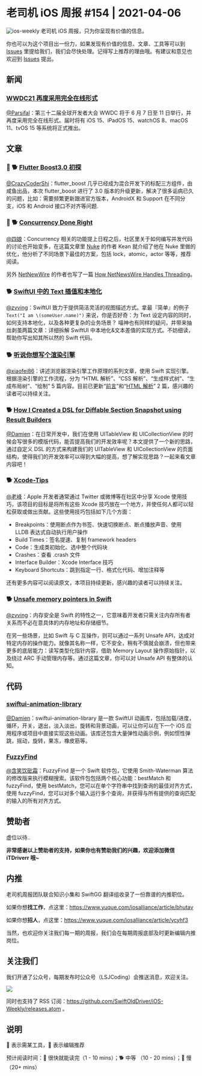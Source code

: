 # 老司机 iOS 周报 #154 | 2021-04-06

![ios-weekly](https://github.com/SwiftOldDriver/iOS-Weekly/blob/master/assets/ios-weekly.png?raw=true)
老司机 iOS 周报，只为你呈现有价值的信息。

你也可以为这个项目出一份力，如果发现有价值的信息、文章、工具等可以到 [Issues](https://github.com/SwiftOldDriver/iOS-Weekly/issues) 里提给我们，我们会尽快处理。记得写上推荐的理由哦。有建议和意见也欢迎到 [Issues](https://github.com/SwiftOldDriver/iOS-Weekly/issues) 提出。

## 新闻

### [WWDC21 再度采用完全在线形式](https://developer.apple.com/wwdc21/)

[@Parsifal](https://github.com/ParsifalC)：第三十二届全球开发者大会 WWDC 将于 6 月 7 日至 11 日举行，并再度采用完全在线形式。届时将有 iOS 15、iPadOS 15、watchOS 8、macOS 11、tvOS 15 等系统将正式推出。

## 文章

### 🌟 🐕 [Flutter Boost3.0 初探](https://mp.weixin.qq.com/s/49h8FVPhnJSHo2brR0K9zw)

[@CrazyCoderShi](https://github.com/CrazyCoderShi)：flutter_boost 几乎已经成为混合开发下的标配三方组件，由咸鱼出品，本次 flutter_boost 进行了 3.0 版本的升级更新，解决了很多诟病已久的问题，比如：需要频繁更新跟进官方版本，AndroidX 和 Support 在不同分支，iOS 和 Android 接口不对齐等问题.

### 🌟 🐕 [Concurrency Done Right](https://kean.blog/post/concurrency)

[@四娘](https://kemchenj.github.io)：Concurrency 相关的功能提上日程之后，社区里关于如何编写并发代码的讨论也开始变多，在这篇文章里 [Nuke](https://github.com/kean/Nuke) 的作者 Kean 就介绍了他在 Nuke 里做的优化，他分析了不同场景下最佳的方案，包括 lock，atomic，actor 等等，推荐阅读。

另外 [NetNewWire](https://netnewswire.com) 的作者也写了一篇 [How NetNewsWire Handles Threading](https://inessential.com/2021/03/20/how_netnewswire_handles_threading)。

### 🐕 [SwiftUI 中的 Text 插值和本地化](https://onevcat.com/2021/03/swiftui-text-1/)

[@zvving](https://github.com/zvving)：SwiftUI 致力于提供简洁灵活的视图描述方式。拿最『简单』的例子`Text("I am \(someUser.name)")` 来说，你是否好奇：为 Text 设定内容的同时，如何支持本地化，以及各种更复杂的业务场景？
喵神也有同样的疑问，并带来抽丝剥茧两篇文章：详细拆解 SwiftUI 中本地化&文本差值的实现方式。不妨细读，帮助你写出知其所以然的 Swift 代码。

### 🐕 [听说你想写个渲染引擎](https://mp.weixin.qq.com/s?__biz=Mzg4MjU2Mzc1MQ==&mid=2247485069&idx=1&sn=693e48ede7d796e14620fbbeaee56beb&chksm=cf558945f822005377aab06e3d42ffbf7d79f6a818b319a953e7f44ed7d4d79b5dffb66c8019&token=911515468&lang=zh_CN#rd)

[@xiaofei86](https://github.com/xiaofei86)：讲述浏览器渲染引擎工作原理的系列文章，使用 Swift 实现引擎。根据渲染引擎的工作流程，分为 “HTML 解析”、“CSS 解析”、“生成样式树”、“生成布局树”、“绘制” 5 篇内容。目前已更新“[前言](https://mp.weixin.qq.com/s?__biz=Mzg4MjU2Mzc1MQ==&mid=2247485069&idx=1&sn=693e48ede7d796e14620fbbeaee56beb&chksm=cf558945f822005377aab06e3d42ffbf7d79f6a818b319a953e7f44ed7d4d79b5dffb66c8019&token=911515468&lang=zh_CN#rd)”和“[HTML 解析](https://mp.weixin.qq.com/s?__biz=Mzg4MjU2Mzc1MQ==&mid=2247485069&idx=2&sn=986f6eb0a7bece1d4e70253c3c9b7020&chksm=cf558945f8220053a6f15f658bcc2e442ee238c5639837076a85b2ceb6f7f6d104e4fbebc464&cur_album_id=1717440219009892354&scene=189#rd)” 2 篇，感兴趣的读者可以持续关注。

### 🐕 [How I Created a DSL for Diffable Section Snapshot using Result Builders](https://swiftsenpai.com/swift/section-snapshot-builder/)

[@Damien](https://github.com/ZengyiMa)：在日常开发中，我们在使用 UITableView 和 UICollectionView 的时候会写很多的模版代码，能否提高我们的开发效率呢？本文提供了一个新的思路，通过自定义 DSL 的方式来构建我们的 UITableView 和 UICollectionView 的页面结构，使得我们的开发效率可以得到大幅的提高，想了解实现思路？一起来看文章内容吧！

### 🐕 [Xcode-Tips](https://github.com/Xcode-Tips/xcode-tips.github.io)

[@老峰](https://github.com/gesantung)：Apple 开发者通常通过 Twitter 或微博等在社区中分享 Xcode 使用技巧，该项目的目标是将所有这些 Xcode 技巧放在一个地方，并使任何人都可以轻松获取或做出贡献。这些使用技巧包括如下几个方面：
- Breakpoints：使用断点作为书签、快速切换断点、断点播放声音、使用 LLDB 表达式自动执行用户操作
- Build Times：签名提速、复制 framework headers
- Code：生成类初始化、选中整个代码块
- Crashes：查看 .crash 文件
- Interface Builder：Xcode Interface 技巧
- Keyboard Shortcuts：跳到指定一行、格式化代码、增加注释等

还有更多内容可以阅读原文，本项目持续更新，感兴趣的读者可以持续关注。

### 🐕 [Unsafe memory pointers in Swift](https://theswiftdev.com/unsafe-memory-pointers-in-swift/)
[@zvving](https://github.com/zvving)：内存安全是 Swift 的特性之一，它意味着开发者只需关注内存所有者关系而不必在意具体的内存地址和存储细节。

在另一些场景，比如 Swift 与 C 互操作，则可以通过一系列 Unsafe API，达成对特定内存的操作能力。就像其名称一样，它不安全，稍有不慎就会崩溃，但也带来更多的底层能力：读写类型化指针内容，借助 Memory Layout 操作原始指针，以及绕过 ARC 手动管理内存等。通过这篇文章，你可以对 Unsafe API 有整体的认知。

## 代码

### [swiftui-animation-library](https://github.com/amosgyamfi/swiftui-animation-library)

[@Damien](https://github.com/ZengyiMa)：swiftui-animation-library 是一款 SwiftUI 动画库，包括加载/进度，循环，开关，退出，淡入淡出，旋转和背景动画，可以让你可以在下一个 iOS 应用程序或项目中直接实现这些动画。该库还包含大量弹性动画示例，例如惯性弹跳，摇动，旋转，果冻，橡皮筋等。

### [FuzzyFind](https://github.com/truizlop/FuzzyFind)

[@含笑饮砒霜](https://weibo.com/chinafishnews/)：FuzzyFind 是一个 Swift 软件包，它使用 Smith-Waterman 算法的修改版来执行模糊搜索。该软件包包括两个核心功能：bestMatch 和 fuzzyFind，使用 bestMatch，您可以在单个字符串中找到查询的最佳对齐方式，使用 fuzzyFind，您可以对多个输入运行多个查询，并获得与所有提供的查询匹配的输入的所有对齐方式。

## 赞助者

虚位以待..

**非常感谢以上赞助者的支持，如果你也有赞助我们的兴趣，欢迎添加微信 iTDriverr 哦~**

## 内推

老司机周报团队联合知识小集和 SwiftGG 翻译组收录了一份靠谱的内推职位。

如果你想**找工作**，点这里：https://www.yuque.com/iosalliance/article/bhutav

如果你想**招人**，点这里：https://www.yuque.com/iosalliance/article/ycyhf3

当然，也欢迎你关注我们每一期的周报，我们会在每期周报底部及时更新编辑内推岗位。

## 关注我们

我们开通了公众号，每期发布时公众号（LSJCoding）会推送消息，欢迎关注。

![](https://github.com/SwiftOldDriver/iOS-Weekly/blob/master/assets/qrcode_for_wechat.jpg?raw=true)

同时也支持了 RSS 订阅：https://github.com/SwiftOldDriver/iOS-Weekly/releases.atom 。

## 说明

🚧 表示需某工具，🌟 表示编辑推荐

预计阅读时间：🐎 很快就能读完（1 - 10 mins）；🐕 中等 （10 - 20 mins）；🐢 慢（20+ mins）
